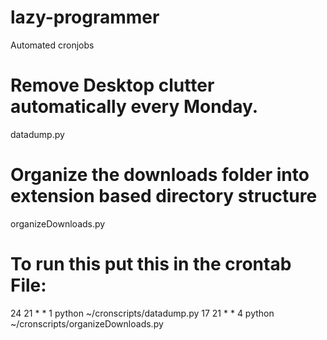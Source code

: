 # lazy-programmer
Automated cronjobs

# Remove Desktop clutter automatically every Monday.
datadump.py

# Organize the downloads folder into extension based directory structure
organizeDownloads.py

# To run this put this in the crontab File:

24 21 * * 1 python ~/cronscripts/datadump.py
17 21 * * 4 python ~/cronscripts/organizeDownloads.py
